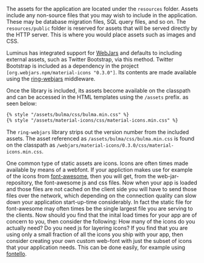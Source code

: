 The assets for the application are located under the `resources` folder. Assets include any non-source files that you may
wish to include in the application. These may be database migration files, SQL query files, and so on. The `resources/public`
folder is reserved for assets that will be served directly by the HTTP server. This is where you would place assets such as images and CSS.

Luminus has integrated support for [WebJars](http://www.webjars.org/) and defaults to including external assets, such as
Twitter Bootstrap, via this method. Twitter Bootstrap is included as a dependency in the project `[org.webjars.npm/material-icons "0.3.0"]`.
Its contents are made available using the [ring-webjars](https://github.com/weavejester/ring-webjars) middleware.

Once the library is included, its assets become available on the classpath and can be accessed in the HTML templates
using the `/assets` prefix. as seen below:

```xml
{% style "/assets/bulma/css/bulma.min.css" %}
{% style "/assets/material-icons/css/material-icons.min.css" %}
```

The `ring-webjars` library strips out the version number from the included assets. The asset
referenced as `/assets/bulma/css/bulma.min.css` is found on the classpath as
`/webjars/material-icons/0.3.0/css/material-icons.min.css`.

One common type of static assets are icons. Icons are often times made available by means of a webfont.
If your appliction makes use for example of the icons from [font-awesome](https://fontawesome.com), then you will get, from the web-jar-repository, the font-awesome js and css files. Now when your app is loaded and those files are not cached on the client side you will have to send those files over the network, which depending on the connection quality can slow down your application start-up-time considerably. In fact the static file for font-awesome may often times be the single largest file you are serving to the clients.
Now should you find that the inital load times for your app are of concern to you, then consider the following: How many of the icons do you actually need? Do you need js for layering icons? If you find that you are using only a small fraction of all the icons you ship with your app, then consider creating your own custom web-font with just the subset of icons that your application needs. This can be done easily, for example using [fontello](http://fontello.com/).
